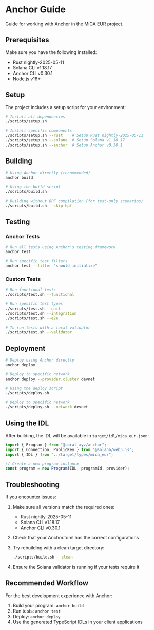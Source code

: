# Anchor Guide

Guide for working with Anchor in the MiCA EUR project.

## Prerequisites

Make sure you have the following installed:
- Rust nightly-2025-05-11
- Solana CLI v1.18.17
- Anchor CLI v0.30.1
- Node.js v16+

## Setup

The project includes a setup script for your environment:

```bash
# Install all dependencies
./scripts/setup.sh

# Install specific components
./scripts/setup.sh --rust    # Setup Rust nightly-2025-05-11
./scripts/setup.sh --solana  # Setup Solana v1.18.17
./scripts/setup.sh --anchor  # Setup Anchor v0.30.1
```

## Building

```bash
# Using Anchor directly (recommended)
anchor build

# Using the build script
./scripts/build.sh

# Building without BPF compilation (for test-only scenarios)
./scripts/build.sh --skip-bpf
```

## Testing

### Anchor Tests

```bash
# Run all tests using Anchor's testing framework
anchor test

# Run specific test filters
anchor test --filter "should initialize"
```

### Custom Tests

```bash
# Run functional tests
./scripts/test.sh --functional

# Run specific test types
./scripts/test.sh --unit
./scripts/test.sh --integration
./scripts/test.sh --e2e

# To run tests with a local validator
./scripts/test.sh --validator
```

## Deployment

```bash
# Deploy using Anchor directly
anchor deploy

# Deploy to specific network
anchor deploy --provider.cluster devnet

# Using the deploy script
./scripts/deploy.sh

# Deploy to specific network
./scripts/deploy.sh --network devnet
```

## Using the IDL

After building, the IDL will be available in `target/idl/mica_eur.json`:

```typescript
import { Program } from "@coral-xyz/anchor";
import { Connection, PublicKey } from "@solana/web3.js";
import { IDL } from "../target/types/mica_eur";

// Create a new program instance
const program = new Program(IDL, programId, provider);
```

## Troubleshooting

If you encounter issues:

1. Make sure all versions match the required ones:
   - Rust nightly-2025-05-11
   - Solana CLI v1.18.17
   - Anchor CLI v0.30.1

2. Check that your Anchor.toml has the correct configurations

3. Try rebuilding with a clean target directory:
   ```bash
   ./scripts/build.sh --clean
   ```

4. Ensure the Solana validator is running if your tests require it

## Recommended Workflow

For the best development experience with Anchor:

1. Build your program: `anchor build`
2. Run tests: `anchor test`
3. Deploy: `anchor deploy`
4. Use the generated TypeScript IDLs in your client applications 